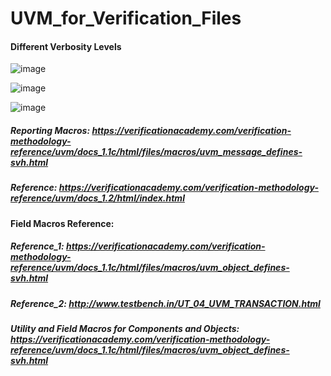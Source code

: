 # UVM_for_Verification_Files

#### Different Verbosity Levels
![image](https://github.com/srsapireddy/UVM_for_Verification_Files/assets/32967087/27bad4fe-a458-46ea-9173-cfda5f157145)

![image](https://github.com/srsapireddy/UVM_for_Verification_Files/assets/32967087/3075d3ed-1015-40a3-9d87-e2b0656af7d8)

![image](https://github.com/srsapireddy/UVM_for_Verification_Files/assets/32967087/aad1bd2e-15de-4d73-91b1-c09325ac5e2f)

##### Reporting Macros: https://verificationacademy.com/verification-methodology-reference/uvm/docs_1.1c/html/files/macros/uvm_message_defines-svh.html

##### Reference: https://verificationacademy.com/verification-methodology-reference/uvm/docs_1.2/html/index.html

#### Field Macros Reference: 
##### Reference_1: https://verificationacademy.com/verification-methodology-reference/uvm/docs_1.1c/html/files/macros/uvm_object_defines-svh.html
##### Reference_2: http://www.testbench.in/UT_04_UVM_TRANSACTION.html

##### Utility and Field Macros for Components and Objects: https://verificationacademy.com/verification-methodology-reference/uvm/docs_1.1c/html/files/macros/uvm_object_defines-svh.html
